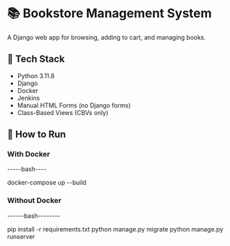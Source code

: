 # 📚 Bookstore Management System

A Django web app for browsing, adding to cart, and managing books.

## 🔧 Tech Stack
- Python 3.11.8
- Django
- Docker
- Jenkins
- Manual HTML Forms (no Django forms)
- Class-Based Views (CBVs only)

## 🚀 How to Run

###  With Docker

-----bash----

docker-compose up --build

### Without Docker
------bash--------

pip install -r requirements.txt
python manage.py migrate
python manage.py runserver
